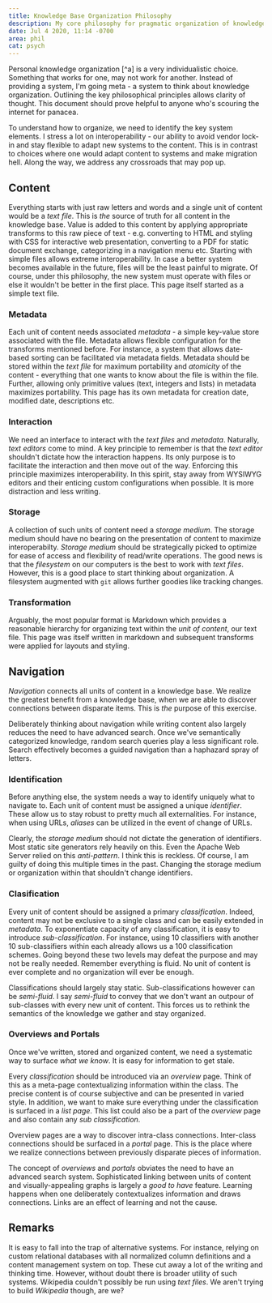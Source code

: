 ```yaml
---
title: Knowledge Base Organization Philosophy
description: My core philosophy for pragmatic organization of knowledge.
date: Jul 4 2020, 11:14 -0700
area: phil
cat: psych
---
```


Personal knowledge organization [^a] is a very individualistic choice. Something
that works for one, may not work for another. Instead of providing a system, I'm going
meta - a system to think about knowledge organization. Outlining the key philosophical
principles allows clarity of thought. This document should prove helpful to anyone
who's scouring the internet for panacea.

To understand how to organize, we need to identify the key system elements. I stress a
lot on interoperability - our ability to avoid vendor lock-in and stay flexible
to adapt new systems to the content. This is in contrast to choices where one
would adapt content to systems and make migration hell. Along the way, we address
any crossroads that may pop up.

## Content

Everything starts with just raw letters and words and a single unit of content
would be a _text file_. This is _the_ source of truth for all content in the knowledge base.
Value is added to this content by applying appropriate transforms to this raw piece of text -
e.g. converting to HTML and styling with CSS for interactive web presentation, converting to
a PDF for static document exchange, categorizing in a navigation menu etc.
Starting with simple files allows extreme interoperability. In case a
better system becomes available in the future, files will be the least
painful to migrate. Of course, under this philosophy, the new system must operate
with files or else it wouldn't be better in the first place. This page itself
started as a simple text file.

### Metadata

Each unit of content needs associated _metadata_ - a simple key-value store
associated with the file. Metadata allows flexible configuration for the transforms
mentioned before. For instance, a system that allows date-based sorting can be
facilitated via metadata fields. Metadata should be stored within the
_text file_ for maximum portability and _atomicity_ of the content - everything
that one wants to know about the file is within the file. Further, allowing only
primitive values (text, integers and lists) in metadata maximizes portability. This
page has its own metadata for creation date, modified date, descriptions etc.

### Interaction

We need an interface to interact with the _text files_ and _metadata_.
Naturally, _text editors_ come to mind. A key principle to remember is that the
_text editor_ shouldn't dictate how the interaction happens. Its only purpose is
to facilitate the interaction and then move out of the way. Enforcing
this principle maximizes interoperability. In this spirit, stay away from
WYSIWYG editors and their enticing custom configurations when possible. It is
more distraction and less writing.

### Storage

A collection of such units of content need a _storage medium_. The storage medium
should have no bearing on the presentation of content to maximize interoperabilty.
_Storage medium_ should be strategically picked to optimize for ease of access and
flexibility of read/write operations. The good news is that the _filesystem_
on our computers is the best to work with _text files_. However, this is a good
place to start thinking about organization. A filesystem augmented with `git`
allows further goodies like tracking changes.

### Transformation

Arguably, the most popular format is Markdown which provides a reasonable hierarchy
for organizing text within the _unit of content_, our text file. This page was
itself written in markdown and subsequent transforms were applied for layouts
and styling.

## Navigation

_Navigation_ connects all units of content in a knowledge base. We realize the
greatest benefit from a knowledge base, when we are able to discover connections
between disparate items. This is _the_ purpose of this exercise.

Deliberately thinking about navigation while writing content also largely reduces
the need to have advanced search. Once we've semantically categorized knowledge,
random search queries play a less significant role. Search effectively becomes
a guided navigation than a haphazard spray of letters.

### Identification

Before anything else, the system needs a way to identify uniquely what to navigate
to. Each unit of content must be assigned a unique _identifier_. These allow us
to stay robust to pretty much all externalities. For instance, when using URLs,
_aliases_ can be utilized in the event of change of URLs.

Clearly, the _storage medium_ should not dictate the generation of identifiers.
Most static site generators rely heavily on this. Even the Apache Web Server
relied on this _anti-pattern_. I think this is reckless. Of course, I am guilty of
doing this multiple times in the past. Changing the storage medium or organization
within that shouldn't change identifiers.

### Clasification

Every unit of content should be assigned a primary _classification_. Indeed,
content may not be exclusive to a single class and can be easily
extended in _metadata_. To exponentiate capacity of any classification, it is
easy to introduce _sub-classification_. For instance, using 10 classifiers with
another 10 sub-classifiers within each already allows us a 100 classification
schemes. Going beyond these two levels may defeat the purpose and may not be
really needed. Remember everything is fluid. No unit of content
is ever complete and no organization will ever be enough.

Classifications should largely stay static. Sub-classifications however can be
_semi-fluid_. I say _semi-fluid_ to convey that we don't want an outpour of
sub-classes with every new unit of content. This forces us to rethink the semantics
of the knowledge we gather and stay organized.

### Overviews and Portals

Once we've written, stored and organized content, we need a systematic way to
surface _what we know_. It is easy for information to get stale.

Every _classification_ should be introduced via an _overview_ page. Think of this
as a meta-page contextualizing information within the class. The precise content is
of course subjective and can be presented in varied style. In addition, we want
to make sure everything under the classification is surfaced in a _list page_.
This list could also be a part of the _overview_ page and also contain any
_sub classification_.

Overview pages are a way to discover intra-class connections. Inter-class
connections should be surfaced in a _portal_ page. This is the place where we
realize connections between previously disparate pieces of information.

The concept of _overviews_ and _portals_ obviates the need to have an advanced
search system. Sophisticated linking between units of content and visually-appealing
graphs is largely a _good to have_ feature. Learning happens when one deliberately
contextualizes information and draws connections. Links are an effect of learning
and not the cause.

## Remarks

It is easy to fall into the trap of alternative systems. For instance, relying on
custom relational databases with all normalized column definitions and a content
management system on top. These cut away a lot of the writing and thinking time.
However, without doubt there is broader utility of such systems. Wikipedia couldn't
possibly be run using _text files_. We aren't trying to build _Wikipedia_ though,
are we?

[^1]: An alternate (admittedly fancy) expression I came across was _Digital garden_.
